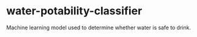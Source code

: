 # water-potability-classifier
Machine learning model used to determine whether water is safe to drink.
